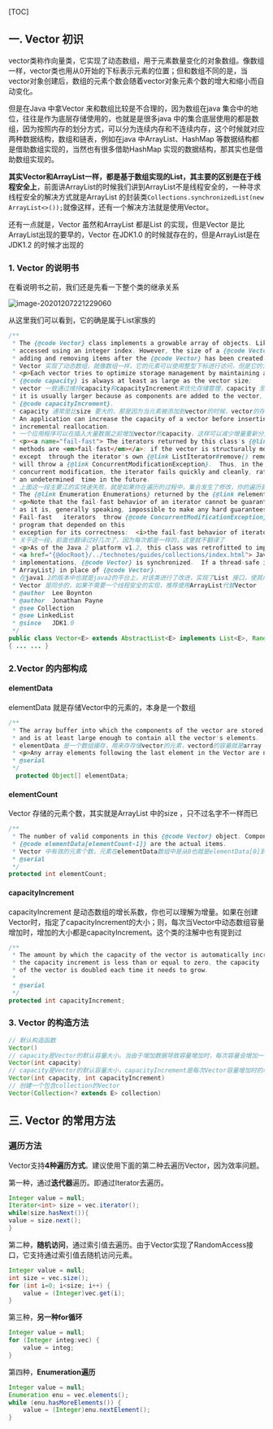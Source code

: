 [TOC]



## 一. Vector 初识

vector类称作向量类，它实现了动态数组，用于元素数量变化的对象数组。像数组一样，vector类也用从0开始的下标表示元素的位置；但和数组不同的是，当vector对象创建后，数组的元素个数会随着vector对象元素个数的增大和缩小而自动变化。

但是在Java 中拿Vector 来和数组比较是不合理的，因为数组在java 集合中的地位，往往是作为底层存储使用的，也就是是很多java 中的集合底层使用的都是数组，因为按照内存的划分方式，可以分为连续内存和不连续内存，这个时候就对应两种数据结构，数组和链表，例如在java 中ArrayList、HashMap 等数据结构都是借助数组实现的，当然也有很多借助HashMap 实现的数据结构，那其实也是借助数组实现的。

**其实Vector和ArrayList一样，都是基于数组实现的List，其主要的区别是在于线程安全上**，前面讲ArrayList的时候我们讲到ArrayList不是线程安全的，一种寻求线程安全的解决方式就是ArrayList 的封装类`Collections.synchronizedList(new ArrayList<>());`就像这样，还有一个解决方法就是使用Vector。

还有一点就是，Vector 虽然和ArrayList 都是List 的实现，但是Vector 是比ArrayList出现的要早的，Vector 在JDK1.0 的时候就存在的，但是ArrayList是在JDK1.2 的时候才出现的

### 1. Vector 的说明书

在看说明书之前，我们还是先看一下整个类的继承关系

![image-20201207221229060](https://kingcall.oss-cn-hangzhou.aliyuncs.com/blog/img/2020/12/07/22:12:30-image-20201207221229060.png)

从这里我们可以看到，它的确是属于List家族的



```java
/**
 * The {@code Vector} class implements a growable array of objects. Like an array, it contains components that can be
 * accessed using an integer index. However, the size of a {@code Vector} can grow or shrink as needed to accommodate
 * adding and removing items after the {@code Vector} has been created.
 * Vector 实现了动态数组，就像数组一样，它的元素可以使用整型下标进行访问，但是它的大小在它创建之后，伴随着添加和删除，可以增加也可以减少
 * <p>Each vector tries to optimize storage management by maintaining a {@code capacity} and a {@code capacityIncrement}. The
 * {@code capacity} is always at least as large as the vector size; 
 * vector 一致通过维持capacity和capacityIncrement来优化存储管理，capacity 至少要和size 一样大
 * it is usually larger because as components are added to the vector, the vector's storage increases in chunks the size of 
 * {@code capacityIncrement}. 
 * capacity 通常是比size 要大的，那是因为当元素被添加到vector的时候，vector的存储通常是以capacityIncrement的大小增加
 * An application can increase the capacity of a vector before inserting a large number of components; this reduces the amount of
 * incremental reallocation.
 * 一个应用程序可以在插入大量数据之前增加vector的capacity，这样可以减少增量重新分配的开销
 * <p><a name="fail-fast"> The iterators returned by this class's {@link #iterator() iterator} and {@link #listIterator(int) listIterator} 
 * methods are <em>fail-fast</em></a>: if the vector is structurally modified at any time after the iterator is created, in any way 
 * except  through the iterator's own {@link ListIterator#remove() remove} or {@link ListIterator#add(Object) add} methods, the iterator 
 * will throw a {@link ConcurrentModificationException}.  Thus, in the face of
 * concurrent modification, the iterator fails quickly and cleanly, rather than risking arbitrary, non-deterministic behavior at 
 * an undetermined  time in the future.  
 * 上面这一段主要江的实快速失败，就是如果你在遍历的过程中，集合发生了修改，你的遍历就会失败，所以你可以使用iterator 的修改方法，而不是集合的修改方法
 * The {@link Enumeration Enumerations} returned by the {@link #elements() elements} method are <em>not</em> fail-fast.
 * <p>Note that the fail-fast behavior of an iterator cannot be guaranteed
 * as it is, generally speaking, impossible to make any hard guarantees in the presence of unsynchronized concurrent modification.  
 * Fail-fast   iterators  throw {@code ConcurrentModificationException} on a best-effort basis. Therefore, it would be wrong to write a
 * program that depended on this
 * exception for its correctness:  <i>the fail-fast behavior of iterators  should be used only to detect bugs.</i>
 * 关于这一段，前面也翻译过好几次了，因为每次都是一样的，这里就不翻译了
 * <p>As of the Java 2 platform v1.2, this class was retrofitted to implement the {@link List} interface, making it a member of the
 * <a href="{@docRoot}/../technotes/guides/collections/index.html"> Java Collections Framework</a>.  Unlike the new collection
 * implementations, {@code Vector} is synchronized.  If a thread-safe implementation is not needed, it is recommended to use {@link
 * ArrayList} in place of {@code Vector}.
 * 在java1.2的版本中也就是java2的平台上，对该类进行了改进，实现了List 接口，使其成为了java Collections 的一员，与新集合(ArrayList)的实现不同的是，
 * Vector 是同步的，如果不需要一个线程安全的实现，推荐使用ArrayList代替Vector
 * @author  Lee Boynton
 * @author  Jonathan Payne
 * @see Collection
 * @see LinkedList
 * @since   JDK1.0
 */
public class Vector<E> extends AbstractList<E> implements List<E>, RandomAccess, Cloneable, java.io.Serializable
{ ... ... }
```



### 2.Vector 的内部构成



#### elementData

elementData 就是存储Vector中的元素的，本身是一个数组

```java
/**
 * The array buffer into which the components of the vector are stored. The capacity of the vector is the length of this array buffer,
 * and is at least large enough to contain all the vector's elements.
 * elementData 是一个数组缓存，用来存存储vector的元素，vectord的容量就是array buffer 的大小，这个大小至少是要能够存储vector 中的全部元素
 * <p>Any array elements following the last element in the Vector are null.
 * @serial
 */
  protected Object[] elementData;
```



#### elementCount

Vector 存储的元素个数，其实就是ArrayList 中的size ，只不过名字不一样而已

```java
/**
 * The number of valid components in this {@code Vector} object. Components {@code elementData[0]} through
 * {@code elementData[elementCount-1]} are the actual items.
 * Vector 中有效的元素个数，元素在elementData数组中是从0也就是elementData[0]到elementCount-1也就是elementData[elementCount-1]
 * @serial
 */
protected int elementCount;
```



#### capacityIncrement

capacityIncrement 是动态数组的增长系数，你也可以理解为增量。如果在创建Vector时，指定了capacityIncrement的大小；则，每次当Vector中动态数组容量增加时，增加的大小都是capacityIncrement。这个类的注解中也有提到过

```java
/**
 * The amount by which the capacity of the vector is automatically incremented when its size becomes greater than its capacity.  If
 * the capacity increment is less than or equal to zero, the capacity
 * of the vector is doubled each time it needs to grow.
 *
 * @serial
 */
protected int capacityIncrement;
```



### 3. Vector 的构造方法

```java
// 默认构造函数
Vector()
// capacity是Vector的默认容量大小。当由于增加数据导致容量增加时，每次容量会增加一倍。
Vector(int capacity)
// capacity是Vector的默认容量大小，capacityIncrement是每次Vector容量增加时的增量值。
Vector(int capacity, int capacityIncrement)
// 创建一个包含collection的Vector
Vector(Collection<? extends E> collection)
```







## 三. Vector 的常用方法





### 遍历方法

Vector支持**4种遍历方式**。建议使用下面的第二种去遍历Vector，因为效率问题。

第一种，通过**迭代器**遍历。即通过Iterator去遍历。

```java
Integer value = null;
Iterator<int> size = vec.iterator();
while(size.hasNext()){
value = size.next();
}
```

 第二种，**随机访问**，通过索引值去遍历。由于Vector实现了RandomAccess接口，它支持通过索引值去随机访问元素。

```java
Integer value = null;
int size = vec.size();
for (int i=0; i<size; i++) {
    value = (Integer)vec.get(i);        
}
```

 第三种，**另一种for循环**

```java
Integer value = null;
for (Integer integ:vec) {
    value = integ;
}
```

第四种，**Enumeration遍历**

```java
Integer value = null;
Enumeration enu = vec.elements();
while (enu.hasMoreElements()) {
    value = (Integer)enu.nextElement();
}
```

